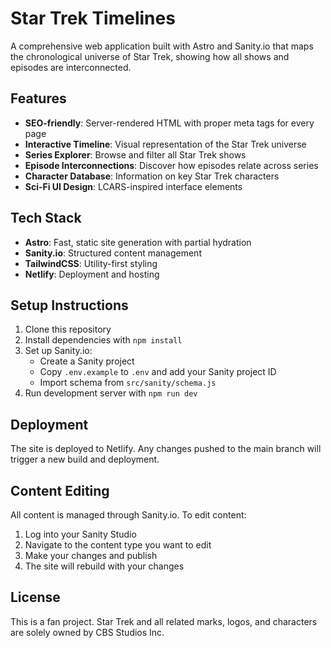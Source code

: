 # Star Trek Timelines

A comprehensive web application built with Astro and Sanity.io that maps the chronological universe of Star Trek, showing how all shows and episodes are interconnected.

## Features

- **SEO-friendly**: Server-rendered HTML with proper meta tags for every page
- **Interactive Timeline**: Visual representation of the Star Trek universe
- **Series Explorer**: Browse and filter all Star Trek shows
- **Episode Interconnections**: Discover how episodes relate across series
- **Character Database**: Information on key Star Trek characters
- **Sci-Fi UI Design**: LCARS-inspired interface elements

## Tech Stack

- **Astro**: Fast, static site generation with partial hydration
- **Sanity.io**: Structured content management
- **TailwindCSS**: Utility-first styling
- **Netlify**: Deployment and hosting

## Setup Instructions

1. Clone this repository
2. Install dependencies with `npm install`
3. Set up Sanity.io:
   - Create a Sanity project
   - Copy `.env.example` to `.env` and add your Sanity project ID
   - Import schema from `src/sanity/schema.js`
4. Run development server with `npm run dev`

## Deployment

The site is deployed to Netlify. Any changes pushed to the main branch will trigger a new build and deployment.

## Content Editing

All content is managed through Sanity.io. To edit content:

1. Log into your Sanity Studio
2. Navigate to the content type you want to edit
3. Make your changes and publish
4. The site will rebuild with your changes

## License

This is a fan project. Star Trek and all related marks, logos, and characters are solely owned by CBS Studios Inc.